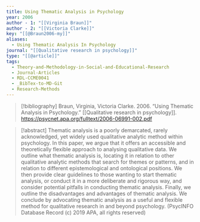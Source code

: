 ```yaml
---
title: Using Thematic Analysis in Psychology
year: 2006
author - 1: "[[Virginia Braun]]"
author - 2: "[[Victoria Clarke]]"
key: "[[@Braun2006-my]]"
aliases:
  - Using Thematic Analysis In Psychology
journal: "[[Qualitative research in psychology]]"
type: "[[@article]]"
tags:
  - Theory-and-Methodology-in-Social-and-Educational-Research
  - Journal-Articles
  - RDL-CCME0041
  - _BibTex-to-MD-Git
  - Research-Methods
---
```


> [!bibliography]
> Braun, Virginia, Victoria Clarke. 2006. “Using Thematic Analysis in Psychology.” [[Qualitative research in psychology]]. https://psycnet.apa.org/fulltext/2006-06991-002.pdf

> [!abstract]
> Thematic analysis is a poorly demarcated, rarely acknowledged, yet widely used qualitative analytic method within psychology. In this paper, we argue that it offers an accessible and theoretically flexible approach to analysing qualitative data. We outline what thematic analysis is, locating it in relation to other qualitative analytic methods that search for themes or patterns, and in relation to different epistemological and ontological positions. We then provide clear guidelines to those wanting to start thematic analysis, or conduct it in a more deliberate and rigorous way, and consider potential pitfalls in conducting thematic analysis. Finally, we outline the disadvantages and advantages of thematic analysis. We conclude by advocating thematic analysis as a useful and flexible method for qualitative research in and beyond psychology. (PsycINFO Database Record (c) 2019 APA, all rights reserved)